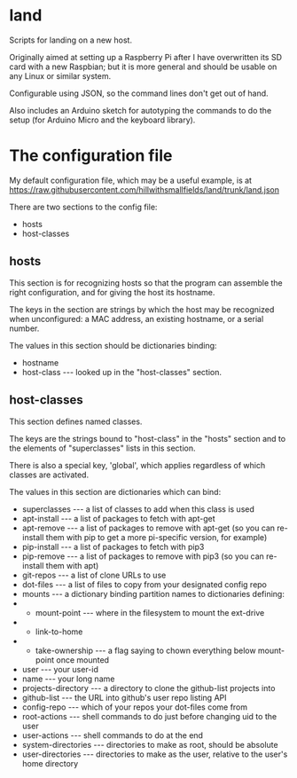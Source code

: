 # land
Scripts for landing on a new host.

Originally aimed at setting up a Raspberry Pi after I have overwritten
its SD card with a new Raspbian; but it is more general and should be
usable on any Linux or similar system.

Configurable using JSON, so the command lines don't get out of hand.

Also includes an Arduino sketch for autotyping the commands to do the setup (for Arduino Micro and the keyboard library).

The configuration file
======================

My default configuration file, which may be a useful example, is at
https://raw.githubusercontent.com/hillwithsmallfields/land/trunk/land.json

There are two sections to the config file:

  - hosts
  - host-classes
  
hosts
-----

This section is for recognizing hosts so that the program can assemble
the right configuration, and for giving the host its hostname.

The keys in the section are strings by which the host may be
recognized when unconfigured: a MAC address, an existing hostname, or
a serial number.

The values in this section should be dictionaries binding:

  - hostname
  - host-class --- looked up in the "host-classes" section.

host-classes
------------

This section defines named classes.

The keys are the strings bound to "host-class" in the "hosts" section
and to the elements of "superclasses" lists in this section.

There is also a special key, 'global', which applies regardless of
which classes are activated.

The values in this section are dictionaries which can bind:

  - superclasses --- a list of classes to add when this class is used
  - apt-install --- a list of packages to fetch with apt-get
  - apt-remove --- a list of packages to remove with apt-get (so you can re-install them with pip to get a more pi-specific version, for example)
  - pip-install --- a list of packages to fetch with pip3
  - pip-remove --- a list of packages to remove with pip3 (so you can re-install them with apt)
  - git-repos --- a list of clone URLs to use
  - dot-files --- a list of files to copy from your designated config repo
  - mounts --- a dictionary binding partition names to dictionaries defining:
  - - mount-point --- where in the filesystem to mount the ext-drive
  - - link-to-home
  - - take-ownership --- a flag saying to chown everything below mount-point once mounted
  - user --- your user-id
  - name --- your long name
  - projects-directory --- a directory to clone the github-list projects into
  - github-list --- the URL into github's user repo listing API
  - config-repo --- which of your repos your dot-files come from
  - root-actions --- shell commands to do just before changing uid to the user
  - user-actions --- shell commands to do at the end
  - system-directories --- directories to make as root, should be absolute
  - user-directories --- directories to make as the user, relative to the user's home directory

